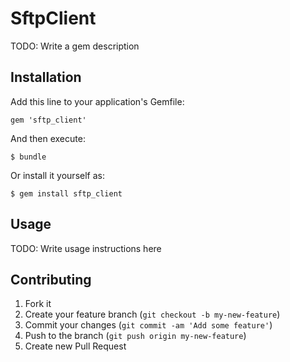 # SftpClient

TODO: Write a gem description

## Installation

Add this line to your application's Gemfile:

    gem 'sftp_client'

And then execute:

    $ bundle

Or install it yourself as:

    $ gem install sftp_client

## Usage

TODO: Write usage instructions here

## Contributing

1. Fork it
2. Create your feature branch (`git checkout -b my-new-feature`)
3. Commit your changes (`git commit -am 'Add some feature'`)
4. Push to the branch (`git push origin my-new-feature`)
5. Create new Pull Request
